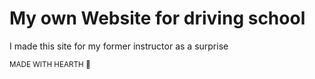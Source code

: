 # My own Website for driving school
I made this site for my former instructor as a surprise<br>

<sub>MADE WITH HEARTH 🖤</sub>
